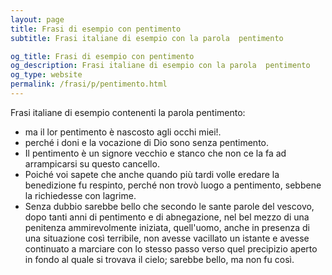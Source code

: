 ```yaml
---
layout: page
title: Frasi di esempio con pentimento 
subtitle: Frasi italiane di esempio con la parola  pentimento

og_title: Frasi di esempio con pentimento 
og_description: Frasi italiane di esempio con la parola  pentimento
og_type: website
permalink: /frasi/p/pentimento.html
---
```


Frasi italiane di esempio contenenti la parola pentimento:


- ma il lor pentimento è nascosto agli occhi miei!.
- perché i doni e la vocazione di Dio sono senza pentimento.
- Il pentimento è un signore vecchio e stanco che non ce la fa ad arrampicarsi su questo cancello.
- Poiché voi sapete che anche quando più tardi volle eredare la benedizione fu respinto, perché non trovò luogo a pentimento, sebbene la richiedesse con lagrime.
- Senza dubbio sarebbe bello che secondo le sante parole del vescovo, dopo tanti anni di pentimento e di abnegazione, nel bel mezzo di una penitenza ammirevolmente iniziata, quell'uomo, anche in presenza di una situazione così terribile, non avesse vacillato un istante e avesse continuato a marciare con lo stesso passo verso quel precipizio aperto in fondo al quale si trovava il cielo; sarebbe bello, ma non fu così.
